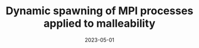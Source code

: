 ---
title: "Dynamic spawning of MPI processes applied to malleability"
collection: publications
permalink: /publication/2023-05-01-Dynamic-spawning-of-MPI-processes-applied-to-malleability
type: "journal"
excerpt: 'ISBN: pending'
date: 2023-05-01
venue: '<em>International Journal of High Performance Computing Applications</em>(0), pp. 1--25'
paperurl: 'https://doi.org/10.1177/10943420231176527'
citation: ' I. Martín-Álvarez,  J. Aliaga,  M. Castillo,  <strong>S. Iserte</strong>, and  R. Mayo, &quot;Dynamic spawning of MPI processes applied to malleability.&quot; <em>International Journal of High Performance Computing Applications</em>(0), pp. 1--25, May 2023.'
---